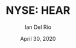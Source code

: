 ---
type: "report"
paper: "HEAR_Ian_Del_Rio.pdf"
author: "Ian Del Rio"
company: "Turtle Beach Corp."
date: "April 30, 2020"
summary: "Turtle Beach Corporation (the Company), is a leading videogame peripheral brand offering a large selection of gaming accessories for all major gaming consoles, PC’s and mobile devices. A market leader in console gaming headsets for the past 10 years, Turtle Beach has recently expanded its product offering to include PC gaming peripherals such as headsets, keyboards and mice. "
title: "NYSE: HEAR"
---